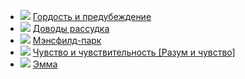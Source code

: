 * ![](/books/prose_classic/Джейн%20Остен/Гордость%20и%20предубеждение.jpg) [Гордость и предубеждение](/books/prose_classic/Джейн%20Остен/Гордость%20и%20предубеждение)
* ![](/books/prose_classic/Джейн%20Остен/Доводы%20рассудка.jpg) [Доводы рассудка](/books/prose_classic/Джейн%20Остен/Доводы%20рассудка)
* ![](/books/prose_classic/Джейн%20Остен/Мэнсфилд-парк.jpg) [Мэнсфилд-парк](/books/prose_classic/Джейн%20Остен/Мэнсфилд-парк)
* ![](/books/prose_classic/Джейн%20Остен/Чувство%20и%20чувствительность%20[Разум%20и%20чувство].jpg) [Чувство и чувствительность [Разум и чувство]](/books/prose_classic/Джейн%20Остен/Чувство%20и%20чувствительность%20[Разум%20и%20чувство])
* ![](/books/prose_classic/Джейн%20Остен/Эмма.jpg) [Эмма](/books/prose_classic/Джейн%20Остен/Эмма)
